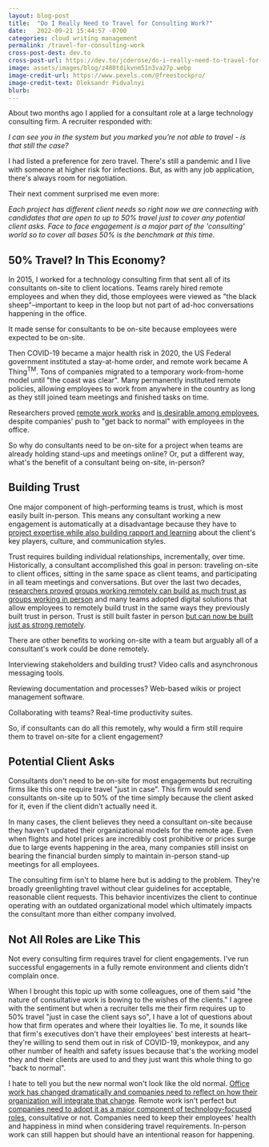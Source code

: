 ```yaml
---
layout: blog-post
title:  "Do I Really Need to Travel for Consulting Work?"
date:   2022-09-21 15:44:57 -0700
categories: cloud writing management
permalink: /travel-for-consulting-work
cross-post-dest: dev.to
cross-post-url: https://dev.to/jcderose/do-i-really-need-to-travel-for-consulting-work-jgp
image: assets/images/blog/z480tdikvnm51n3va27p.webp
image-credit-url: https://www.pexels.com/@freestockpro/
image-credit-text: Oleksandr Pidvalnyi
blurb: 
---
```

About two months ago I applied for a consultant role at a large technology consulting firm. A recruiter responded with:

_I can see you in the system but you marked you’re not able to travel - is that still the case?_

I had listed a preference for zero travel. There's still a pandemic and I live with someone at higher risk for infections. But, as with any job application, there's always room for negotiation. 

Their next comment surprised me even more:

_Each project has different client needs so right now we are connecting with candidates that are open to up to 50% travel just to cover any potential client asks. Face to face engagement is a major part of the 'consulting' world so to cover all bases 50% is the benchmark at this time._

## 50% Travel? In This Economy?
In 2015, I worked for a technology consulting firm that sent all of its consultants on-site to client locations. Teams rarely hired remote employees and when they did, those employees were viewed as "the black sheep"–important to keep in the loop but not part of ad-hoc conversations happening in the office. 

It made sense for consultants to be on-site because employees were expected to be on-site.

Then COVID-19 became a major health risk in 2020, the US Federal government instituted a stay-at-home order, and remote work became A Thing<sup>TM</sup>. Tons of companies migrated to a temporary work-from-home model until "the coast was clear". Many permanently instituted remote policies, allowing employees to work from anywhere in the country as long as they still joined team meetings and finished tasks on time.

Researchers proved [remote work works](https://www.businessnewsdaily.com/15259-working-from-home-more-productive.html) and [is desirable among employees](https://wfhresearch.com/), despite companies' push to "get back to normal" with employees in the office.

So why do consultants need to be on-site for a project when teams are already holding stand-ups and meetings online? Or, put a different way, what's the benefit of a consultant being on-site, in-person?

## Building Trust
One major component of high-performing teams is trust, which is most easily built in-person. This means any consultant working a new engagement is automatically at a disadvantage because they have to [project expertise while also building rapport and learning](https://hbr.org/2018/07/how-consultants-project-expertise-and-learn-at-the-same-time) about the client's key players, culture, and communication styles.

Trust requires building individual relationships, incrementally, over time. Historically, a consultant accomplished this goal in person: traveling on-site to client offices, sitting in the same space as client teams, and participating in all team meetings and conversations. But over the last two decades, [researchers proved groups working remotely can build as much trust as groups working in person](https://collablab.northwestern.edu/pubs/BosGergleOlsonOlson_BeingThereSeeingThere_CHI01.pdf) and many teams adopted digital solutions that allow employees to remotely build trust in the same ways they previously built trust in person. Trust is still built faster in person [but can now be built just as strong remotely](https://hbr.org/2022/12/no-remote-employees-arent-becoming-less-engaged).

There are other benefits to working on-site with a team but arguably all of a consultant's work could be done remotely. 

Interviewing stakeholders and building trust? Video calls and asynchronous messaging tools.

Reviewing documentation and processes? Web-based wikis or project management software.

Collaborating with teams? Real-time productivity suites.

So, if consultants can do all this remotely, why would a firm still require them to travel on-site for a client engagement?

## Potential Client Asks
Consultants don't need to be on-site for most engagements but recruiting firms like this one require travel "just in case". This firm would send consultants on-site up to 50% of the time simply because the client asked for it, even if the client didn't actually need it. 

In many cases, the client believes they need a consultant on-site because they haven't updated their organizational models for the remote age. Even when flights and hotel prices are incredibly cost prohibitive or prices surge due to large events happening in the area, many companies still insist on bearing the financial burden simply to maintain in-person stand-up meetings for all employees. 

The consulting firm isn't to blame here but is adding to the problem. They're broadly greenlighting travel without clear guidelines for acceptable, reasonable client requests. This behavior incentivizes the client to continue operating with an outdated organizational model which ultimately impacts the consultant more than either company involved.

## Not All Roles are Like This
Not every consulting firm requires travel for client engagements. I've run successful engagements in a fully remote environment and clients didn't complain once.

When I brought this topic up with some colleagues, one of them said "the nature of consultative work is bowing to the wishes of the clients." I agree with the sentiment but when a recruiter tells me their firm requires up to 50% travel "just in case the client says so", I have a lot of questions about how that firm operates and where their loyalties lie. To me, it sounds like that firm's executives don't have their employees' best interests at heart–they're willing to send them out in risk of COVID-19, monkeypox, and any other number of health and safety issues because that's the working model they and their clients are used to and they just want this whole thing to go "back to normal". 

I hate to tell you but the new normal won't look like the old normal. [Office work has changed dramatically and companies need to reflect on how their organization will integrate that change](https://www.rawsignal.ca/newsletter-archive/youve-changed). Remote work isn't perfect but [companies need to adopt it as a major component of technology-focused roles](https://www.mckinsey.com/featured-insights/future-of-work/whats-next-for-remote-work-an-analysis-of-2000-tasks-800-jobs-and-nine-countries), consultative or not. Companies need to keep their employees' health and happiness in mind when considering travel requirements. In-person work can still happen but should have an intentional reason for happening.

